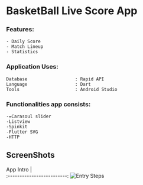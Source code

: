 # BasketBall Live Score App



### Features:

    - Daily Score
    - Match Lineup
    - Statistics
    

### Application Uses:

    Database                  : Rapid API
    Language                  : Dart
    Tools                     : Android Studio
  

### Functionalities app consists:

    -=Carasoul slider
    -Listview
    -Spinkit
    -Flutter SVG
    -HTTP

## ScreenShots
App Intro                  |           
:-------------------------:
![Entry Steps]([https://github.com/Rakibul66/Recipe-App/blob/main/Screenshots/1615796511418.png](https://raw.githubusercontent.com/Rakibul66/basketball-live-/main/Screenshot_20240217-193419.jpg)https://raw.githubusercontent.com/Rakibul66/basketball-live-/main/Screenshot_20240217-193419.jpg)



